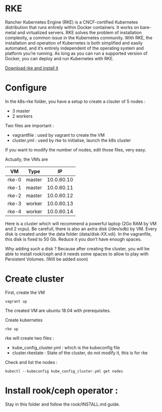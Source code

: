 # RKE

Rancher Kubernetes Engine (RKE) is a CNCF-certified Kubernetes distribution that runs entirely within Docker containers. It works on bare-metal and virtualized servers. RKE solves the problem of installation complexity, a common issue in the Kubernetes community. With RKE, the installation and operation of Kubernetes is both simplified and easily automated, and it’s entirely independent of the operating system and platform you’re running. As long as you can run a supported version of Docker, you can deploy and run Kubernetes with RKE.

[Download rke and install it](https://rancher.com/docs/rke/latest/en/installation/#download-the-rke-binary)

# Configure

In the k8s-rke folder, you have a setup to create a clsuter of 5 nodes :

* 3 master
* 2 workers

Two files are important :

* vagrantfile : used by vagrant to create the VM
* cluster.yml : used by rke to initialise, launch the k8s cluster

If you want to modify the number of nodes, edit those files, very easy.

Actually, the VMs are 

| VM     | Type   | IP         |
| ------ | ------ | ---------- |
| rke-0  | master | 10.0.60.10 |
| rke-1  | master | 10.0.60.11 |
| rke-2  | master | 10.0.60.12 |
| rke-3  | worker | 10.0.60.13 |
| rke-4  | worker | 10.0.60.14 |


Here is a cluster which will recommend a powerful laptop (2Go RAM by VM and 2 vcpu).
Be carefull, there is also an axtra disk (/dev/sdb) by VM. Every disk is created under the data folder (data/disk-XX.vdi). In the vagranfile, this disk is fixed to 50 Gb. Reduce it you don't have enough spaces.

Why adding such a disk ? Because after creating the cluster, you will be able to install rook/ceph and it needs some spaces to allow to play with Persistent Volumes. (Will be added soon)


# Create cluster

First, create the VM

```
vagrant up
```

The created VM are ubuntu 18.04 with prerequisites.

Create kubernetes

```
rke up
```

rke will create two files :
* kube_config_cluster.yml : which is the kubeconfig file
* cluster.rkestate : State of the cluster, do not modify it, this is for rke


Check and list the nodes :

```
kubectl --kubeconfig kube_config_cluster.yml get nodes
```

# Install rook/ceph operator :

Stay in this folder and follow the rook/INSTALL.md guide.

